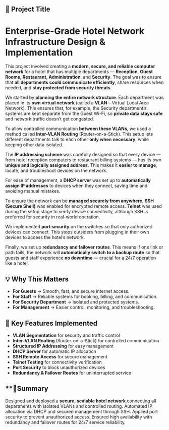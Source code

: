 
## **📡 Project Title**

# **Enterprise-Grade Hotel Network Infrastructure Design & Implementation**

This project involved creating a **modern, secure, and reliable computer network** for a hotel that has multiple departments — **Reception**, **Guest Rooms**, **Restaurant**, **Administration**, and **Security**. The goal was to ensure that **all departments could communicate efficiently**, share resources when needed, and **stay protected from security threats**.

We started by **planning the entire network structure**. Each department was placed in its **own virtual network** (called a **VLAN** – Virtual Local Area Network). This ensures that, for example, the Security department’s systems are kept separate from the Guest Wi-Fi, so **private data stays safe** and network traffic doesn’t get congested.

To allow controlled communication **between these VLANs**, we used a method called **Inter-VLAN Routing** (Router-on-a-Stick). This setup lets different departments talk to each other **only when necessary**, while keeping other data isolated.

The **IP addressing scheme** was carefully designed so that every device — from hotel reception computers to restaurant billing systems — has its own **unique and logically assigned address**. This makes it **easier to manage**, locate, and troubleshoot devices on the network.

For ease of management, a **DHCP server** was set up to **automatically assign IP addresses** to devices when they connect, saving time and avoiding manual mistakes.

To ensure the network can be **managed securely from anywhere**, **SSH (Secure Shell)** was enabled for encrypted remote access. **Telnet** was used during the setup stage to verify device connectivity, although SSH is preferred for security in real-world operation.

We implemented **port security** on the switches so that only authorized devices can connect. This stops outsiders from plugging in their own devices to access the hotel’s network.

Finally, we set up **redundancy and failover routes**. This means if one link or path fails, the network will **automatically switch to a backup route** so that guests and staff experience **no downtime** — crucial for a 24/7 operation like a hotel.



## **💡 Why This Matters**

* **For Guests** → Smooth, fast, and secure internet access.
* **For Staff** → Reliable systems for booking, billing, and communication.
* **For Security Department** → Isolated and protected systems.
* **For Management** → Easier control, monitoring, and troubleshooting.



## **📌 Key Features Implemented**

* **VLAN Segmentation** for security and traffic control
* **Inter-VLAN Routing** (Router-on-a-Stick) for controlled communication
* **Structured IP Addressing** for easy management
* **DHCP Server** for automatic IP allocation
* **SSH Remote Access** for secure management
* **Telnet Testing** for connectivity verification
* **Port Security** to block unauthorized devices
* **Redundancy & Failover Routes** for uninterrupted service



## **📜Summary

Designed and deployed a **secure, scalable hotel network** connecting all departments with isolated VLANs and controlled routing. Automated IP allocation via DHCP and secured management through SSH. Applied port security to prevent unauthorized access. Ensured high availability with redundancy and failover routes for 24/7 service reliability.

